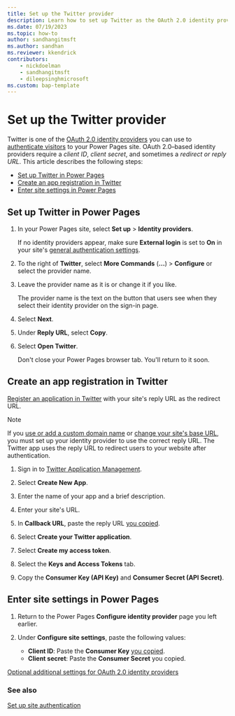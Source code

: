 ```yaml
---
title: Set up the Twitter provider
description: Learn how to set up Twitter as the OAuth 2.0 identity provider for use with sites you create with Microsoft Power Pages.
ms.date: 07/19/2023
ms.topic: how-to
author: sandhangitmsft
ms.author: sandhan
ms.reviewer: kkendrick
contributors:
    - nickdoelman
    - sandhangitmsft
    - dileepsinghmicrosoft
ms.custom: bap-template
---
```


# Set up the Twitter provider

Twitter is one of the [OAuth 2.0 identity providers](oauth2-provider.md) you can use to [authenticate visitors](configure-site.md) to your Power Pages site. OAuth 2.0&ndash;based identity providers require a *client ID*, *client secret*, and sometimes a *redirect or reply URL*. This article describes the following steps:

- [Set up Twitter in Power Pages](#set-up-twitter-in-power-pages)
- [Create an app registration in Twitter](#create-an-app-registration-in-twitter)
- [Enter site settings in Power Pages](#enter-site-settings-in-power-pages)

## Set up Twitter in Power Pages

1. In your Power Pages site, select **Set up** > **Identity providers**.

    If no identity providers appear, make sure **External login** is set to **On** in your site's [general authentication settings](configure-site.md#select-general-authentication-settings).

1. To the right of **Twitter**, select **More Commands** (**&hellip;**) > **Configure** or select the provider name.

1. Leave the provider name as it is or change it if you like.

    The provider name is the text on the button that users see when they select their identity provider on the sign-in page.

1. Select **Next**.

1. Under **Reply URL**, select **Copy**.

1. Select **Open Twitter**.

    Don't close your Power Pages browser tab. You'll return to it soon.

## Create an app registration in Twitter

[Register an application in Twitter](https://developer.twitter.com/en/docs/apps/overview) with your site's reply URL as the redirect URL.

> [!NOTE]
> If you [use or add a custom domain name](../../admin/add-custom-domain.md) or [change your site's base URL](/power-apps/maker/portals/admin/change-base-url), you must set up your identity provider to use the correct reply URL. The Twitter app uses the reply URL to redirect users to your website after authentication.

1. Sign in to [Twitter Application Management](https://apps.twitter.com/).

1. Select **Create New App**.

1. Enter the name of your app and a brief description.

1. Enter your site's URL.

1. In **Callback URL**, paste the reply URL [you copied](#set-up-twitter-in-power-pages).

1. Select **Create your Twitter application**.

1. Select **Create my access token**.

1. Select the **Keys and Access Tokens** tab.

1. Copy the **Consumer Key (API Key)** and **Consumer Secret (API Secret)**.

## Enter site settings in Power Pages

1. Return to the Power Pages **Configure identity provider** page you left earlier.

1. Under **Configure site settings**, paste the following values:

    - **Client ID​**: Paste the **Consumer Key** [you copied](#create-an-app-registration-in-twitter).
    - **Client secret**: Paste the **Consumer Secret** you copied.

[Optional additional settings for OAuth 2.0 identity providers](oauth2-settings.md)

### See also

[Set up site authentication](configure-site.md)
